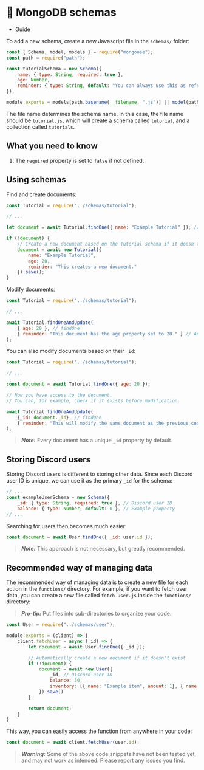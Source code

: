 # 🍃 MongoDB schemas
  
- [Guide](https://www.mongodb.com/developer/languages/javascript/getting-started-with-mongodb-and-mongoose/)

To add a new schema, create a new Javascript file in the `schemas/` folder:
```js
const { Schema, model, models } = require("mongoose");
const path = require("path");

const tutorialSchema = new Schema({
    name: { type: String, required: true },
    age: Number,
    reminder: { type: String, default: "You can always use this as reference or look at the guide." }
});

module.exports = models[path.basename(__filename, ".js")] || model(path.basename(__filename, ".js"), tutorialSchema);
```
The file name determines the schema name. In this case, the file name should be `tutorial.js`, which will create a schema called `tutorial`, and a collection called `tutorials`.

## What you need to know
1. The `required` property is set to `false` if not defined.

## Using schemas
Find and create documents:
```js
const Tutorial = require("../schemas/tutorial");

// ...

let document = await Tutorial.findOne({ name: "Example Tutorial" }); // Find document based on a property

if (!document) {
    // Create a new document based on the Tutorial schema if it doesn't already exist
    document = await new Tutorial({
        name: "Example Tutorial",
        age: 20,
        reminder: "This creates a new document."
    }).save();
}
```
Modify documents:
```js
const Tutorial = require("../schemas/tutorial");

// ...

await Tutorial.findOneAndUpdate(
    { age: 20 }, // findOne
    { reminder: "This document has the age property set to 20." } // AndUpdate
);
```
You can also modify documents based on their `_id`:
```js
const Tutorial = require("../schemas/tutorial");

// ...

const document = await Tutorial.findOne({ age: 20 });

// Now you have access to the document.
// You can, for example, check if it exists before modification.

await Tutorial.findOneAndUpdate(
    {_id: document._id}, // findOne
    { reminder: "This will modify the same document as the previous code." } // AndUpdate
);
```
> ***Note:*** Every document has a unique `_id` property by default.

## Storing Discord users
Storing Discord users is different to storing other data. Since each Discord user ID is unique, we can use it as the primary `_id` for the schema:
```js
// ...
const exampleUserSchema = new Schema({
    _id: { type: String, required: true }, // Discord user ID
    balance: { type: Number, default: 0 }, // Example property
// ...
```
Searching for users then becomes much easier:
```js
const document = await User.findOne({ _id: user.id });
```
> ***Note:*** This approach is not necessary, but greatly recommended.

## Recommended way of managing data
The recommended way of managing data is to create a new file for each action in the `functions/` directory. For example, if you want to fetch user data, you can create a new file called `fetch-user.js` inside the `functions/` directory:
> ***Pro-tip:*** Put files into sub-directories to organize your code.
```js
const User = require("../schemas/user");

module.exports = (client) => {
    client.fetchUser = async (_id) => {
        let document = await User.findOne({ _id });

        // Automatically create a new document if it doesn't exist
        if (!document) {
            document = await new User({
                _id, // Discord user ID
                balance: 50,
                inventory: [{ name: "Example item", amount: 1}, { name: "Another item", amount: 3}]
            }).save()
        }

        return document;
    }
}
```
This way, you can easily access the function from anywhere in your code:
```js
const document = await client.fetchUser(user.id);
```
> ***Warning:*** Some of the above code snippets have not been tested yet, and may not work as intended. Please report any issues you find.
